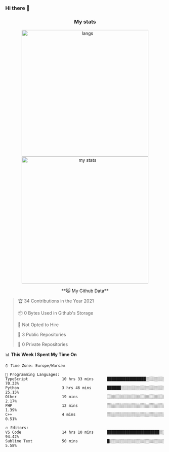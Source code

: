### Hi there 👋

<!--
**DamianKocjan/DamianKocjan** is a ✨ _special_ ✨ repository because its `README.md` (this file) appears on your GitHub profile.

Here are some ideas to get you started:

- 🔭 I’m currently working on ...
- 🌱 I’m currently learning ...
- 👯 I’m looking to collaborate on ...
- 🤔 I’m looking for help with ...
- 💬 Ask me about ...
- 📫 How to reach me: ...
- 😄 Pronouns: ...
- ⚡ Fun fact: ...
-->

<h3 align="center">My stats</h3>

<p align="center">
  <img src="https://github-readme-stats.vercel.app/api/top-langs/?username=DamianKocjan&layout=compact" width="400" alt="langs" />
  <br />
  <img src="https://github-readme-stats.vercel.app/api?username=DamianKocjan&count_private=true&show_icons=true" width="400" alt="my stats" />
  <br />
  <p align="center">
    <!--START_SECTION:waka-->
**🐱 My Github Data** 

> 🏆 34 Contributions in the Year 2021
 > 
> 📦 0 Bytes Used in Github's Storage 
 > 
> 🚫 Not Opted to Hire
 > 
> 📜 3 Public Repositories 
 > 
> 🔑 0 Private Repositories  
 > 
📊 **This Week I Spent My Time On** 

```text
⌚︎ Time Zone: Europe/Warsaw

💬 Programming Languages: 
TypeScript               10 hrs 33 mins      █████████████████░░░░░░░░   70.33% 
Python                   3 hrs 46 mins       ██████░░░░░░░░░░░░░░░░░░░   25.15% 
Other                    19 mins             ░░░░░░░░░░░░░░░░░░░░░░░░░   2.17% 
PHP                      12 mins             ░░░░░░░░░░░░░░░░░░░░░░░░░   1.39% 
C++                      4 mins              ░░░░░░░░░░░░░░░░░░░░░░░░░   0.51%

🔥 Editors: 
VS Code                  14 hrs 10 mins      ███████████████████████░░   94.42% 
Sublime Text             50 mins             █░░░░░░░░░░░░░░░░░░░░░░░░   5.58%

```


<!--END_SECTION:waka-->
  </p>
</p>
